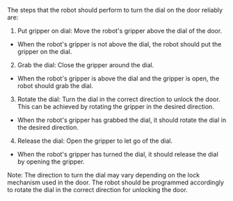 The steps that the robot should perform to turn the dial on the door reliably are:

1. Put gripper on dial: Move the robot's gripper above the dial of the door. 
- When the robot's gripper is not above the dial, the robot should put the gripper on the dial.

2. Grab the dial: Close the gripper around the dial.
- When the robot's gripper is above the dial and the gripper is open, the robot should grab the dial.

3. Rotate the dial: Turn the dial in the correct direction to unlock the door. This can be achieved by rotating the gripper in the desired direction.
- When the robot's gripper has grabbed the dial, it should rotate the dial in the desired direction.

4. Release the dial: Open the gripper to let go of the dial.
- When the robot's gripper has turned the dial, it should release the dial by opening the gripper.

Note: The direction to turn the dial may vary depending on the lock mechanism used in the door. The robot should be programmed accordingly to rotate the dial in the correct direction for unlocking the door.